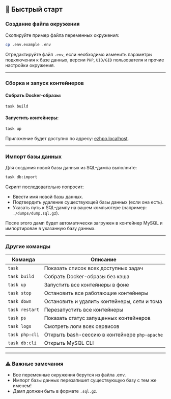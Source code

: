 ## 🚀 Быстрый старт

### Создание файла окружения

Скопируйте пример файла переменных окружения:

```bash
cp .env.example .env
```

Отредактируйте файл `.env`, если необходимо изменить параметры подключения к базе данных, версии `PHP`, `UID/GID` пользователя и прочие настройки окружения.

---

### Сборка и запуск контейнеров

#### Собрать Docker-образы:

```bash
task build
```

#### Запустить контейнеры:

```bash
task up
```

Приложение будет доступно по адресу: [ezhpo.localhost](http://ezhpo.localhost).

---

### Импорт базы данных

Для создания новой базы данных из SQL-дампа выполните:

```bash
task db:import
```

Скрипт последовательно попросит:

- Ввести имя новой базы данных.
- Подтвердить удаление существующей базы данных (если она есть).
- Указать путь к SQL-дампу на вашем компьютере (например: `./dumps/dump.sql.gz`).

После этого дамп будет автоматически загружен в контейнер MySQL и импортирован в указанную базу данных.

---

### Другие команды

| Команда         | Описание                                      |
|----------------|-----------------------------------------------|
| `task`         | Показать список всех доступных задач          |
| `task build`   | Собрать Docker-образы без кэша                |
| `task up`      | Запустить все контейнеры в фоне               |
| `task stop`    | Остановить все работающие контейнеры          |
| `task down`    | Остановить и удалить контейнеры, сети и тома  |
| `task restart` | Перезапустить все контейнеры                  |
| `task ps`      | Показать статус запущенных контейнеров        |
| `task logs`    | Смотреть логи всех сервисов                   |
| `task php:cli` | Открыть bash-сессию в контейнере `php-apache` |
| `task db:cli`  | Открыть MySQL CLI                             |

---

### ⚠️ Важные замечания
- Все переменные окружения берутся из файла .env.
- Импорт базы данных перезапишет существующую базу с тем же именем!
- Дамп должен быть в формате `.sql.gz`.
